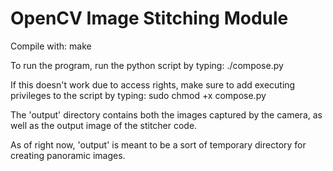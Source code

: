 # OpenCV Image Stitching Module 


Compile with: make

To run the program, run the python script by typing:
./compose.py 

If this doesn't work due to access rights, make sure to add executing privileges
to the script by typing: sudo chmod +x compose.py 

The 'output' directory contains both the images captured by the camera, as well 
as the output image of the stitcher code.

As of right now, 'output' is meant to be a sort of temporary directory for 
creating panoramic images. 

